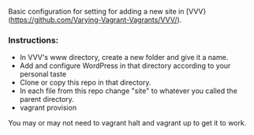Basic configuration for setting for adding a new site in [VVV}(https://github.com/Varying-Vagrant-Vagrants/VVV/).

### Instructions:
* In VVV's www directory, create a new folder and give it a name.
* Add and configure WordPress in that directory according to your personal taste
* Clone or copy this repo in that directory.
* In each file from this repo change "site" to whatever you called the parent directory.
* vagrant provision

You may or may not need to vagrant halt and vagrant up to get it to work.
